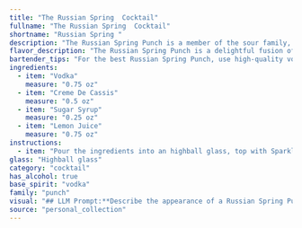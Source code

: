 ```yaml
---
title: "The Russian Spring  Cocktail"
fullname: "The Russian Spring  Cocktail"
shortname: "Russian Spring "
description: "The Russian Spring Punch is a member of the sour family, characterized by its tart and sweet flavor profile. Though its origin remains debated, it's likely a modern invention inspired by classic sour recipes, likely emerging in the mid-20th century. "
flavor_description: "The Russian Spring Punch is a delightful fusion of sweet and tart. The vodka provides a smooth, clean base, while the crème de cassis adds a rich, blackcurrant sweetness. The sugar syrup balances the acidity of the lemon juice, resulting in a harmonious blend of flavors. The cocktail is refreshingly tart and fruity, with a hint of floral notes from the crème de cassis. It's a perfect balance of boldness and elegance. "
bartender_tips: "For the best Russian Spring Punch, use high-quality vodka and crème de cassis.  A good ratio is 2 parts vodka to 1 part crème de cassis.  Make sure your sugar syrup is simple and not overly sweet. Freshly squeezed lemon juice is key for balance. Shake ingredients with ice and strain into a chilled coupe glass. Garnish with a lemon twist for that perfect touch. "
ingredients:
  - item: "Vodka"
    measure: "0.75 oz"
  - item: "Creme De Cassis"
    measure: "0.5 oz"
  - item: "Sugar Syrup"
    measure: "0.25 oz"
  - item: "Lemon Juice"
    measure: "0.75 oz"
instructions:
  - item: "Pour the ingredients into an highball glass, top with Sparkling wine."
glass: "Highball glass"
category: "cocktail"
has_alcohol: true
base_spirit: "vodka"
family: "punch"
visual: "## LLM Prompt:**Describe the appearance of a Russian Spring Punch cocktail.  Consider the following components:*** **Base:** Vodka - clear and colorless* **Sweetener:** Creme de Cassis - deep, vibrant red-purple hue * **Sweetener:** Sugar syrup - colorless and transparent* **Acid:** Lemon juice - pale yellow, potentially slightly cloudy **Focus on:*** The overall color of the cocktail. Is it a vibrant shade or a muted tone?* The clarity of the drink. Is it crystal clear or slightly cloudy?* Any layering or separation within the drink. Are the ingredients distinctly layered, or are they fully mixed?* Do any ingredients appear to be floating or suspended?**Example:** The Russian Spring Punch is a beautiful, two-toned cocktail. The bottom layer is a vibrant, almost jewel-toned red-purple from the Creme de Cassis. This is topped with a pale, cloudy layer of vodka, lemon juice, and sugar syrup, creating a striking visual contrast. "
source: "personal_collection"
---
```


